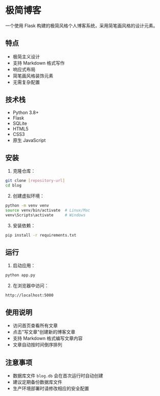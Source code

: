 # 极简博客

一个使用 Flask 构建的极简风格个人博客系统，采用简笔画风格的设计元素。

## 特点

- 极简主义设计
- 支持 Markdown 格式写作
- 响应式布局
- 简笔画风格装饰元素
- 无需复杂配置

## 技术栈

- Python 3.8+
- Flask
- SQLite
- HTML5
- CSS3
- 原生 JavaScript

## 安装

1. 克隆仓库：
```bash
git clone [repository-url]
cd blog
```

2. 创建虚拟环境：
```bash
python -m venv venv
source venv/bin/activate  # Linux/Mac
venv\Scripts\activate     # Windows
```

3. 安装依赖：
```bash
pip install -r requirements.txt
```

## 运行

1. 启动应用：
```bash
python app.py
```

2. 在浏览器中访问：
```
http://localhost:5000
```

## 使用说明

- 访问首页查看所有文章
- 点击"写文章"创建新的博客文章
- 支持 Markdown 格式编写文章内容
- 文章自动按时间倒序排列

## 注意事项

- 数据库文件 `blog.db` 会在首次运行时自动创建
- 建议定期备份数据库文件
- 生产环境部署时请修改相应的安全配置 